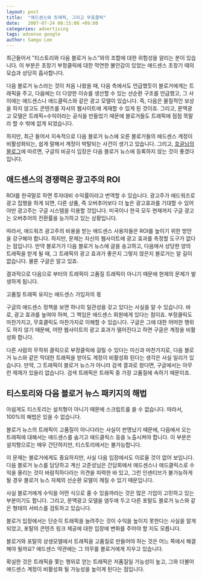 ```yaml
---
layout: post
title:  "애드센스와 트래픽, 그리고 무효클릭"
date:   2007-07-24 08:15:00 +09:00
categories: advertising
tags: adsense google
author: Samgu Lee
---
```

최근들어서 "티스토리와 다음 블로거 뉴스"와의 조합에 대한 위험성을 알리는 분이 있습니다. 이 부분은 초창기 부정클릭에 대한 막연한 불안감이 있었는 애드센스 초창기 때의 모습과 상당히 흡사합니다.

다음 블로거 뉴스라는 것이 처음 나왔을 때, 다음 측에서도 언급했듯이 블로거에게는 트래픽을 주고, 다음에는 더 다양한 이슈를 생산할 수 있는 선순환 구조를 언급했고, 그 사이에는 애드센스나 애드클릭스와 같은 광고 모델이 있습니다. 즉, 다음은 물질적인 보상을 하지 않고도 콘텐츠를 자사의 웹사이트에 게재할 수 있게 된 것이죠. 그리고, 문맥광고 모델은 트래픽=수익이라는 공식을 만들었기 때문에 블로거들도 트래픽에 점점 목말라 할 수 밖에 없게 되었습니다.

하지만, 최근 들어서 지속적으로 다음 블로거 뉴스에 오른 블로거들의 애드센스 계정이 비활성화되는, 쉽게 말해서 계정이 박탈되는 사건이 생기고 있습니다. 그리고, [호글님의 블로그](http://www.hoogle.kr/690)에 따르면, 구글의 비공식 입장은 다음 블로거 뉴스에 등록하지 않는 것이 좋겠다입니다.

## 애드센스의 경쟁력은 광고주의 ROI

ROI를 한국말로 하면 투자대비 수익률이라고 번역할 수 있습니다. 광고주가 애드워즈로 광고 집행을 하게 되면, 다른 상품, 즉 오버추어보다 더 높은 광고효과를 기대할 수 있어야만 광고주는 구글 시스템을 이용할 것입니다. 미국이나 한국 모두 현재까지 구글 광고는 오버추어의 전환률을 능가하고 있는 상황입니다.

따라서, 애드워즈 광고주의 비용을 받는 애드센스 사용자들은 ROI를 높이기 위한 방안을 강구해야 합니다. 하지만, 문제는 자신의 웹사이트에 광고 효과를 측정할 도구가 없다는 점입니다. 만약 블로거가 다음 블로거 뉴스에 글을 송고하고, 다음에서 상당한 양의 트래픽을 받게 될 때, 그 트래픽의 광고 효과가 좋은지 그렇지 않은지 블로거는 알 길이 없습니다. 물론 구글은 알고 있죠.

결과적으로 다음으로 부터의 트래픽이 고품질 트래픽이 아니기 때문에 현재의 문제가 발생하게 됩니다.

고품질 트래픽 유지는 애드센스 가입자의 몫

구글의 애드센스 정책을 보면 하나의 일관성을 갖고 있다는 사실을 알 수 있습니다. 바로, 광고 효과를 높여야 하며, 그 책임은 애드센스 회원에게 있다는 점이죠. 부정클릭도 마찬가지고, 무효클릭도 마찬가지로 이해할 수 있습니다. 구글은 그에 대한 어떠한 행위도 하지 않기 때문에, 어떤 웹사이트의 광고 효과가 떨어진다고 하면 구글은 계정을 비활성화 합니다.

다른 사람의 무작위 클릭으로 부정클릭에 걸릴 수 있다는 미신과 마찬가지로, 다음 블로거 뉴스와 같은 막대한 트래픽을 받아도 계정이 비활성화 된다는 생각은 사실 일리가 있습니다. 만약, 그 트래픽이 블로거 뉴스가 아니라 검색 결과로 왔다면, 구글에서는 아무런 제제가 있을리 없습니다. 검색 트래픽은 트래픽 중 가장 고품질에 속하기 때문이죠.

## 티스토리와 다음 블로거 뉴스 패키지의 해법

아쉽게도 티스토리는 설치형이 아니기 때문에 스크립트를 쓸 수 없습니다. 따라서, 100%의 해법은 있을 수 없습니다.

블로거 뉴스의 트래픽이 고품질이 아니다라는 사실이 판명났기 때문에, 다음에서 오는 트래픽에 대해서는 애드센스를 숨기고 애드클릭스 등을 노출시켜야 합니다. 이 부분은 설치형으로는 매우 간단하지만, 티스토리에서는 불가능합니다.

이 문제는 블로거에게도 중요하지만, 사실 다음 입장에서도 이로울 것이 없어 보입니다. 다음 블로거 뉴스를 담당하고 계신 고준성님은 간담회에서 애드센스나 애드클릭스로 수익을 올리는 것이 바람직하다라는 의견을 피력한 바 있고, 그런 인센티브가 불가능하게 될 경우 블로거 뉴스 자체의 선순환 모델이 깨질 수 있기 때문입니다.

사실 블로거에게 수익을 어떤 식으로 줄 수 있을까라는 것은 많은 기업이 고민하고 있는 부분이기도 합니다. 그리고, 문맥광고 모델을 염두에 두고 다른 포탈도 블로거 뉴스와 같은 형태의 서비스를 검토하고 있습니다.

블로거 입장에서는 단순히 트래픽을 늘려주는 것이 수익을 높이지 못한다는 사실을 알게 되었고, 포탈의 콘텐츠 링크 제공에 대한 입장에 변화를 주어야 할 지도 모릅니다.

블로거와 포탈의 상생모델에서 트래픽을 고품질로 만들어야 하는 것은 어느 쪽에서 해결해야 될까요? 애드센스 약관에는 그 의무를 블로거에게 지우고 있습니다.

확실한 것은 트래픽을 쫓는 행위로 얻는 트래픽은 저품질일 가능성이 높고, 그와 더불어 애드센스 계정이 비활성화 될 가능성을 높이게 된다는 점입니다.
